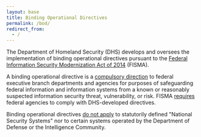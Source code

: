 ```yaml
---
layout: base
title: Binding Operational Directives
permalink: /bod/
redirect_from:
  - /
---
```


The Department of Homeland Security (DHS) develops and oversees the implementation of binding operational directives pursuant to the [Federal
Information Security Modernization Act of 2014](https://www.congress.gov/113/plaws/publ283/PLAW-113publ283.pdf#page=3) (FISMA).

A binding operational directive is a [compulsory direction](https://www.congress.gov/113/plaws/publ283/PLAW-113publ283.pdf#page=2) to federal executive branch departments and agencies for purposes of safeguarding federal information and information systems from a known or reasonably suspected information security threat, vulnerability, or risk. FISMA [requires](https://www.congress.gov/113/plaws/publ283/PLAW-113publ283.pdf#page=6) federal agencies to comply with DHS-developed directives.

Binding operational directives [do not apply](https://www.congress.gov/113/plaws/publ283/PLAW-113publ283.pdf#page=5) to statutorily defined "National Security Systems" nor to certain systems operated by the Department of Defense or the Intelligence Community. 
